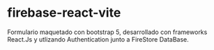 # firebase-react-vite
Formulario maquetado con bootstrap 5, desarrollado con frameworks React.Js y utlizando Authentication junto a FireStore DataBase.
